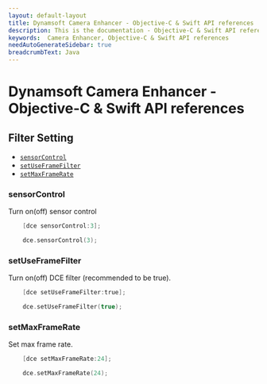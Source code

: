 ```yaml
---
layout: default-layout
title: Dynamsoft Camera Enhancer - Objective-C & Swift API references
description: This is the documentation - Objective-C & Swift API references page of Dynamsoft Camera Enhancer.
keywords:  Camera Enhancer, Objective-C & Swift API references
needAutoGenerateSidebar: true
breadcrumbText: Java
---
```


# Dynamsoft Camera Enhancer - Objective-C & Swift API references

## Filter Setting

- [`sensorControl`](#sensorControl)
- [`setUseFrameFilter`](#setUseFrameFilter)
- [`setMaxFrameRate`](#setMaxFrameRate)

### sensorControl
    
Turn on(off) sensor control

```objectivec
    [dce sensorControl:3];
```
```Swift
    dce.sensorControl(3);
```

### setUseFrameFilter

Turn on(off) DCE filter (recommended to be true).

```objectivec
    [dce setUseFrameFilter:true];
```
```Swift
    dce.setUseFrameFilter(true);
```

### setMaxFrameRate

Set max frame rate.

```objectivec
    [dce setMaxFrameRate:24];
```
```Swift
    dce.setMaxFrameRate(24);
```